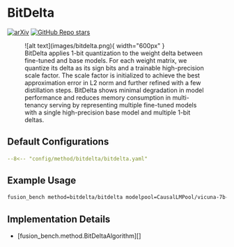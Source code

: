 # BitDelta

[![arXiv](https://img.shields.io/badge/arXiv-2402.10193-b31b1b.svg)](http://arxiv.org/abs/2402.10193)
[![GitHub Repo stars](https://img.shields.io/github/stars/FasterDecoding/BitDelta)](https://github.com/FasterDecoding/BitDelta)

<figure markdown="span">
![alt text](images/bitdelta.png){ width="600px" }
<figcaption>
BitDelta applies 1-bit quantization to the weight delta between fine-tuned and base models. For each weight matrix, we quantize its delta as its sign bits and a trainable high-precision scale factor. The scale factor is initialized to achieve the best approximation error in L2 norm and further refined with a few distillation steps. BitDelta shows minimal degradation in model performance and reduces memory consumption in multi-tenancy serving by representing multiple fine-tuned models with a single high-precision base model and multiple 1-bit deltas.
</figcaption>
</figure>

## Default Configurations

```yaml title="config/method/bitdelta/bitdelta.yaml"
--8<-- "config/method/bitdelta/bitdelta.yaml"
```

## Example Usage 

```bash
fusion_bench method=bitdelta/bitdelta modelpool=CausalLMPool/vicuna-7b-v1.5
```

## Implementation Details

- [fusion_bench.method.BitDeltaAlgorithm][]


